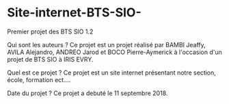 # Site-internet-BTS-SIO-
Premier projet des BTS SIO 1.2 

Qui sont les auteurs ? 
Ce projet est un projet réalisé par BAMBI Jeaffy, AVILA Alejandro, ANDREO Jarod et BOCO Pierre-Aymerick à l'occasion d'un projet de BTS SIO à IRIS EVRY.

Quel est ce projet ? 
Ce projet est un site internet présentant notre section, école, formation ect....

Date du projet ? 
Ce projet a debuté le 11 septembre 2018.



